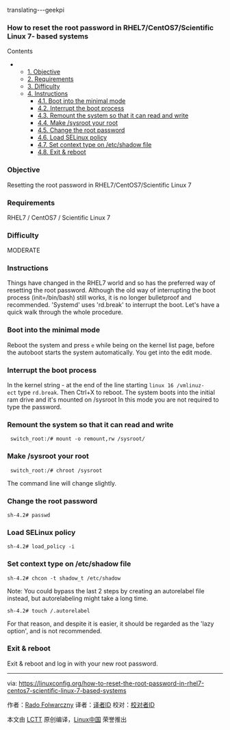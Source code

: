 translating---geekpi

### How to reset the root password in RHEL7/CentOS7/Scientific Linux 7- based systems

Contents

*   *   [1. Objective][9]
    *   [2. Requirements][10]
    *   [3. Difficulty][11]
    *   [4. Instructions][12]
        *   [4.1. Boot into the minimal mode][1]
        *   [4.2. Interrupt the boot process][2]
        *   [4.3. Remount the system so that it can read and write][3]
        *   [4.4. Make /sysroot your root][4]
        *   [4.5. Change the root password][5]
        *   [4.6. Load SELinux policy][6]
        *   [4.7. Set context type on /etc/shadow file][7]
        *   [4.8. Exit & reboot][8]

### Objective

Resetting the root password in RHEL7/CentOS7/Scientific Linux 7

### Requirements

RHEL7 / CentOS7 / Scientific Linux 7

### Difficulty

MODERATE

### Instructions

Things have changed in the RHEL7 world and so has the preferred way of resetting the root password. Although the old way of interrupting the boot process (init=/bin/bash) still works, it is no longer bulletproof and recommended. 'Systemd' uses 'rd.break' to interrupt the boot. Let's have a quick walk through the whole procedure. 

### Boot into the minimal mode

Reboot the system and press `e` while being on the kernel list page, before the autoboot starts the system automatically. You get into the edit mode.

### Interrupt the boot process

In the kernel string - at the end of the line starting `linux 16 /vmlinuz- ect` type `rd.break`. Then Ctrl+X to reboot. The system boots into the initial ram drive and it's mounted on /sysroot In this mode you are not required to type the password.

### Remount the system so that it can read and write

```
 switch_root:/# mount -o remount,rw /sysroot/
```

### Make /sysroot your root

```
 switch_root:/# chroot /sysroot 
```
The command line will change slightly.

### Change the root password

```
sh-4.2# passwd 
```

### Load SELinux policy

```
sh-4.2# load_policy -i 
```

### Set context type on /etc/shadow file

```
sh-4.2# chcon -t shadow_t /etc/shadow 
```
Note: You could bypass the last 2 steps by creating an autorelabel file instead, but autorelabeling might take a long time.
```
sh-4.2# touch /.autorelabel 
```
For that reason, and despite it is easier, it should be regarded as the 'lazy option', and is not recommended.

### Exit & reboot

Exit & reboot and log in with your new root password.

--------------------------------------------------------------------------------

via: https://linuxconfig.org/how-to-reset-the-root-password-in-rhel7-centos7-scientific-linux-7-based-systems

作者：[Rado Folwarczny][a]
译者：[译者ID](https://github.com/译者ID)
校对：[校对者ID](https://github.com/校对者ID)

本文由 [LCTT](https://github.com/LCTT/TranslateProject) 原创编译，[Linux中国](https://linux.cn/) 荣誉推出

[a]:https://linuxconfig.org/how-to-reset-the-root-password-in-rhel7-centos7-scientific-linux-7-based-systems
[1]:https://linuxconfig.org/how-to-reset-the-root-password-in-rhel7-centos7-scientific-linux-7-based-systems#h4-1-boot-into-the-minimal-mode
[2]:https://linuxconfig.org/how-to-reset-the-root-password-in-rhel7-centos7-scientific-linux-7-based-systems#h4-2-interrupt-the-boot-process
[3]:https://linuxconfig.org/how-to-reset-the-root-password-in-rhel7-centos7-scientific-linux-7-based-systems#h4-3-remount-the-system-so-that-it-can-read-and-write
[4]:https://linuxconfig.org/how-to-reset-the-root-password-in-rhel7-centos7-scientific-linux-7-based-systems#h4-4-make-sysroot-your-root
[5]:https://linuxconfig.org/how-to-reset-the-root-password-in-rhel7-centos7-scientific-linux-7-based-systems#h4-5-change-the-root-password
[6]:https://linuxconfig.org/how-to-reset-the-root-password-in-rhel7-centos7-scientific-linux-7-based-systems#h4-6-load-selinux-policy
[7]:https://linuxconfig.org/how-to-reset-the-root-password-in-rhel7-centos7-scientific-linux-7-based-systems#h4-7-set-context-type-on-etc-shadow-file
[8]:https://linuxconfig.org/how-to-reset-the-root-password-in-rhel7-centos7-scientific-linux-7-based-systems#h4-8-exit-reboot
[9]:https://linuxconfig.org/how-to-reset-the-root-password-in-rhel7-centos7-scientific-linux-7-based-systems#h1-objective
[10]:https://linuxconfig.org/how-to-reset-the-root-password-in-rhel7-centos7-scientific-linux-7-based-systems#h2-requirements
[11]:https://linuxconfig.org/how-to-reset-the-root-password-in-rhel7-centos7-scientific-linux-7-based-systems#h3-difficulty
[12]:https://linuxconfig.org/how-to-reset-the-root-password-in-rhel7-centos7-scientific-linux-7-based-systems#h4-instructions
